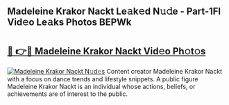 ## Madeleine Krakor Nackt Le𝚊k𝚎d N𝚞𝚍e - Part-1Fl Vid𝚎o Le𝚊ks Photos BEPWk

# <h2><a href="http://fbar8l0.evod.top/?m=Madeleine+Krakor+Nackt">🔗 👉🔴 Madeleine Krakor Nackt Vid𝚎o Ph𝚘t𝚘s</a></h2>

[![Madeleine Krakor Nackt N𝚞d𝚎s](https://i.imgur.com/8V9OHl7.gif)](http://fbar8l0.evod.top/?m=Madeleine+Krakor+Nackt)
Content creator Madeleine Krakor Nackt with a focus on dance trends and lifestyle snippets. A public figure Madeleine Krakor Nackt is an individual whose actions, beliefs, or achievements are of interest to the public. 

